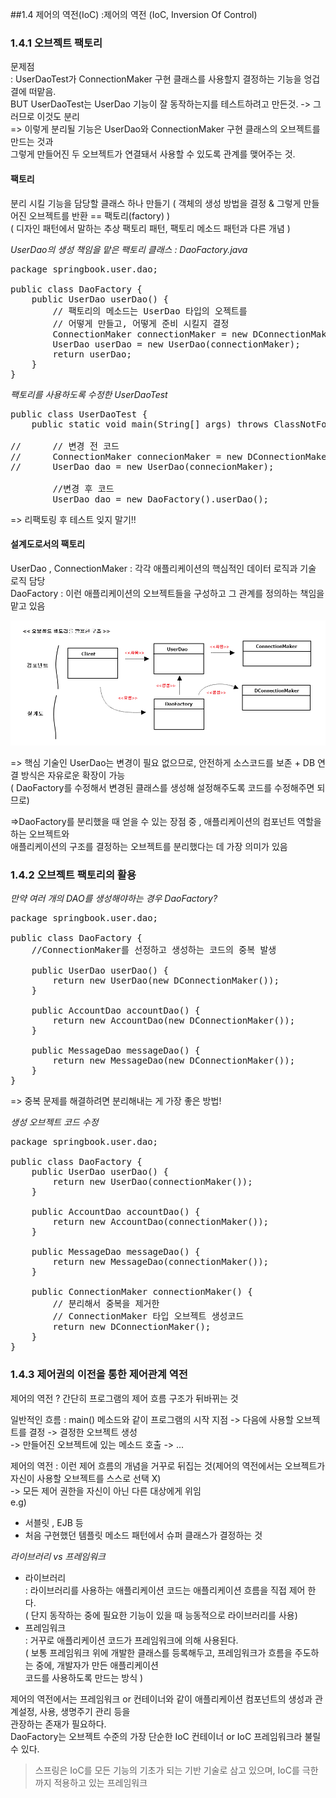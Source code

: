 ##1.4 제어의 역전(IoC)
:제어의 역전 (IoC, Inversion Of Control)


### 1.4.1 오브젝트 팩토리

문제점 <br>
: UserDaoTest가 ConnectionMaker 구현 클래스를 사용할지 결정하는 기능을 엉겁결에 떠맡음.<br>
BUT UserDaoTest는 UserDao 기능이 잘 동작하는지를 테스트하려고 만든것. -> 그러므로 이것도 분리<br>
=> 이렇게 분리될 기능은 UserDao와 ConnectionMaker 구현 클래스의 오브젝트를 만드는 것과<br>
    그렇게 만들어진 두 오브젝트가 연결돼서 사용할 수 있도록 관계를 맺어주는 것.
    

#### 팩토리
분리 시킬 기능을 담당할 클래스 하나 만들기 ( 객체의 생성 방법을 결정 & 그렇게 만들어진 오브젝트를 반환 == 팩토리(factory) ) <br>
( 디자인 패턴에서 말하는 추상 팩토리 패턴, 팩토리 메소드 패턴과 다른 개념 ) <br>


*UserDao의 생성 책임을 맡은 팩토리 클래스 : DaoFactory.java*

<pre>
package springbook.user.dao;

public class DaoFactory {	
	public UserDao userDao() {
		// 팩토리의 메소드는 UserDao 타입의 오젝트를
		// 어떻게 만들고, 어떻게 준비 시킬지 결정
		ConnectionMaker connectionMaker = new DConnectionMaker();
		UserDao userDao = new UserDao(connectionMaker);
		return userDao;
	}
}
</pre>


*팩토리를 사용하도록 수정한 UserDaoTest*

<pre>
public class UserDaoTest {	
	public static void main(String[] args) throws ClassNotFoundException, SQLException {
			
//		// 변경 전 코드
//		ConnectionMaker connecionMaker = new DConnectionMaker();
//		UserDao dao = new UserDao(connecionMaker);
		
		//변경 후 코드
		UserDao dao = new DaoFactory().userDao();
</pre>

=> 리팩토링 후 테스트 잊지 말기!!



#### 설계도로서의 팩토리
UserDao , ConnectionMaker : 각각 애플리케이션의 핵심적인 데이터 로직과 기술 로직 담당 <br>
DaoFactory : 이런 애플리케이션의 오브젝트들을 구성하고 그 관계를 정의하는 책임을 맡고 있음 <br>


![Alt 1-8 오브젝트 팩토리를 활용한 구조 ](./pics/pic1-8.png)

=> 핵심 기술인 UserDao는 변경이 필요 없으므로, 안전하게 소스코드를 보존 + DB 연결 방식은 자유로운 확장이 가능 <br>
  ( DaoFactory를 수정해서 변경된 클래스를 생성해 설정해주도록 코드를 수정해주면 되므로) <br>
  
=>DaoFactory를 분리했을 때 얻을 수 있는 장점 중 , 애플리케이션의 컴포넌트 역할을 하는 오브젝트와 <br> 
   애플리케이션의 구조를 결정하는 오브젝트를 분리했다는 데 가장 의미가 있음<br>  
   


### 1.4.2 오브젝트 팩토리의 활용

*만약 여러 개의 DAO를 생성해야하는 경우 DaoFactory?* <br>
<pre>
package springbook.user.dao;

public class DaoFactory {
	//ConnectionMaker를 선정하고 생성하는 코드의 중복 발생

	public UserDao userDao() {
		return new UserDao(new DConnectionMaker());
	}
	
	public AccountDao accountDao() {
		return new AccountDao(new DConnectionMaker());
	}
	
	public MessageDao messageDao() {
		return new MessageDao(new DConnectionMaker());
	}		
}
</pre>

 
=> 중복 문제를 해결하려면 분리해내는 게 가장 좋은 방법!  
 
 
*생성 오브젝트 코드 수정*
<pre>
package springbook.user.dao;

public class DaoFactory {	
	public UserDao userDao() {
		return new UserDao(connectionMaker());
	}
	
	public AccountDao accountDao() {
		return new AccountDao(connectionMaker());
	}
	
	public MessageDao messageDao() {
		return new MessageDao(connectionMaker());
	}		
	
	public ConnectionMaker connectionMaker() {
		// 분리해서 중복을 제거한 
		// ConnectionMaker 타입 오브젝트 생성코드
		return new DConnectionMaker();
	}
}
</pre> 



### 1.4.3 제어권의 이전을 통한 제어관계 역전

제어의 역전 ? 간단히 프로그램의 제어 흐름 구조가 뒤바뀌는 것 <br>

일반적인 흐름 : 
main() 메소드와 같이 프로그램의 시작 지점 -> 다음에 사용할 오브젝트를 결정 -> 결정한 오브젝트 생성 <br>
-> 만들어진 오브젝트에 있는 메소드 호출 -> ...


제어의 역전 :
이런 제어 흐름의 개념을 거꾸로 뒤집는 것(제어의 역전에서는 오브젝트가 자신이 사용할 오브젝트를 스스로 선택 X) <br>
-> 모든 제어 권한을 자신이 아닌 다른 대상에게 위임 <br>
e.g)
- 서블릿 , EJB 등
- 처음 구현했던 템플릿 메소드 패턴에서 슈퍼 클래스가 결정하는 것

*라이브러리 vs 프레임워크* <br>
- 라이브러리 <br>
  : 라이브러리를 사용하는 애플리케이션 코드는 애플리케이션 흐름을 직접 제어 한다.<br>
    ( 단지 동작하는 중에 필요한 기능이 있을 때 능동적으로 라이브러리를 사용)
- 프레임워크 <br>
  : 거꾸로 애플리케이션 코드가 프레임워크에 의해 사용된다. <br>
    ( 보통 프레임워크 위에 개발한 클래스를 등록해두고, 프레임워크가 흐름을 주도하는 중에, 개발자가 만든 애플리케이션 <br>
       코드를 사용하도록 만드는 방식 )
       
제어의 역전에서는 프레임워크 or 컨테이너와 같이 애플리케이션 컴포넌트의 생성과 관계설정, 사용, 생명주기 관리 등을 <br>
관장하는 존재가 필요하다. <br>
DaoFactory는 오브젝트 수준의 가장 단순한 IoC 컨테이너 or IoC 프레임워크라 불릴 수 있다.<br>


> 스프링은 IoC를 모든 기능의 기초가 되는 기반 기술로 삼고 있으며, IoC를 극한까지 적용하고 있는 프레임워크           


 
    
   



































    
 


